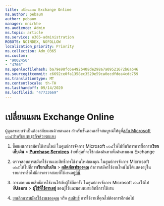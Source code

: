 ```yaml
---
title: เปลี่ยนแผน Exchange Online
ms.author: pebaum
author: pebaum
manager: mnirkhe
ms.audience: Admin
ms.topic: article
ms.service: o365-administration
ROBOTS: NOINDEX, NOFOLLOW
localization_priority: Priority
ms.collection: Adm_O365
ms.custom:
- "9002450"
- "4766"
ms.openlocfilehash: ba79e98fc6e492b408de298a7a09521672b6ab46
ms.sourcegitcommit: c6692ce0fa1358ec3529e59ca0ecdfdea4cdc759
ms.translationtype: MT
ms.contentlocale: th-TH
ms.lasthandoff: 09/14/2020
ms.locfileid: "47733669"
---
```

# <a name="change-exchange-online-plans"></a>เปลี่ยนแผน Exchange Online

ผู้ดูแลระบบจำเป็นต้องสลับแผนด้วยตนเอง สำหรับขั้นตอนเสร็จสมบูรณ์ให้ดูที่[สลับ Microsoft ๓๖๕สำหรับแผนธุรกิจด้วยตนเอง](https://docs.microsoft.com/microsoft-365/commerce/subscriptions/switch-plans-manually?view=o365-worldwide)

1. ซื้อแผนการสมัครใช้งานใหม่ ในศูนย์การจัดการ Microsoft ๓๖๕ให้ไปที่บริการการซื้อการ**เรียกเก็บเงิน**  >  **[Purchase Services](https://go.microsoft.com/fwlink/p/?linkid=868433)** ง่ายที่สุดที่จะใช้กล่องค้นหาเพื่อค้นหาแผน Exchange

2. ตรวจสอบการสมัครใช้งานและสิทธิ์การใช้งานใหม่ของคุณ ในศูนย์การจัดการ Microsoft ๓๖๕ให้ไปที่การ**เรียกเก็บเงิน**  >  **[ผลิตภัณฑ์ของคุณ](https://go.microsoft.com/fwlink/p/?linkid=842054)** ถ้าการสมัครใช้งานใหม่ไม่ได้แสดงอยู่ในรายการหรือไม่มีการตรวจสอบที่ใช้งานอยู่[ที่นี่](https://docs.microsoft.com/microsoft-365/commerce/subscriptions/upgrade-to-different-plan#the-upgrade-tab-is-empty)

3. การมอบหมายสิทธิ์การใช้งานให้กับผู้ใช้อีกครั้ง ในศูนย์การจัดการ Microsoft ๓๖๕ให้ไปที่**Users**  >  **[ผู้ใช้ที่ใช้งานอยู่](https://go.microsoft.com/fwlink/p/?linkid=834822)** ของผู้ใช้และมอบหมายสิทธิ์การใช้งาน

4. [ยกเลิกการสมัครใช้งานของคุณ](https://docs.microsoft.com/microsoft-365/commerce/subscriptions/cancel-your-subscription) หรือ [ลบสิทธิ์](https://docs.microsoft.com/microsoft-365/commerce/licenses/buy-licenses) การใช้งานที่คุณไม่ต้องการอีกต่อไป
